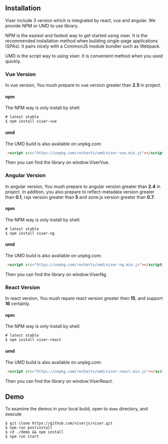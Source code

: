 ## Installation

Viser include 3 version which is integrated by react, vue and angular. We provide NPM or UMD to use library.

NPM is the easiest and fastest way to get started using viser. It is the recommended installation method when building single-page applications (SPAs). It pairs nicely with a CommonJS module bundler such as Webpack.

UMD is the script way to using viser. It is convenient method when you used quickly.

### Vue Version

In vue version, You mush prepare to vue version greater than **2.5** in project.

#### npm

The NPM way is only install by shell:

```shell
# latest stable
$ npm install viser-vue
```

#### umd

The UMD build is also available on unpkg.com:

```html
 <script src="https://unpkg.com/recharts/umd/viser-vue.min.js"></script>
```

Then you can find the library on window.ViserVue.

### Angular Version

In angular version, You mush prepare to angular version greater than **2.4** in project. In addition, you also prepare to reflect-metadata version greater than **0.1**, rxjs version greater than **5** and zone.js version greater than **0.7**.

#### npm

The NPM way is only install by shell:

```shell
# latest stable
$ npm install viser-ng
```

#### umd

The UMD build is also available on unpkg.com:

```html
 <script src="https://unpkg.com/recharts/umd/viser-ng.min.js"></script>
```

Then you can find the library on window.ViserNg.

### React Version

In react version, You mush repare react version greater then **15**, and support **16** certainly.

#### npm

The NPM way is only install by shell:

```shell
# latest stable
$ npm install viser-react
```

#### umd

The UMD build is also available on unpkg.com:

```html
 <script src="https://unpkg.com/recharts/umd/viser-react.min.js"></script>
```

Then you can find the library on window.ViserReact.

## Demo

To examine the demos in your local build, open to `demo` directory, and execute

```shell
$ git clone https://github.com/viserjs/viser.git
$ npm run postinstall
$ cd ./demo && npm install
$ npm run start
```